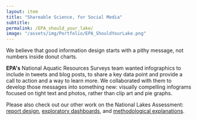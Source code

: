 ```yaml
---
layout: item
title: "Shareable Science, for Social Media"
subtitle: 
permalink: /EPA_should_your_lake/
image: "/assets/img/Portfolio/EPA_ShouldYourLake.png"
---
```

We believe that good information design starts with a pithy message, not numbers inside donut charts.

**EPA's** National Aquatic Resources Surveys team wanted infographics to include in tweets and blog posts, to share a key data point and provide a call to action and a way to learn more. We collaborated with them to develop those messages into something new:  visually compelling infograms focused on tight text and photos, rather than clip art and pie graphs. 

Please also check out our other work on the National Lakes Assessment: [report design](../epa-modern-report-design), [exploratory dashboards](../epa-dashboard), and [methodological explanations](../epa-reference-site).
